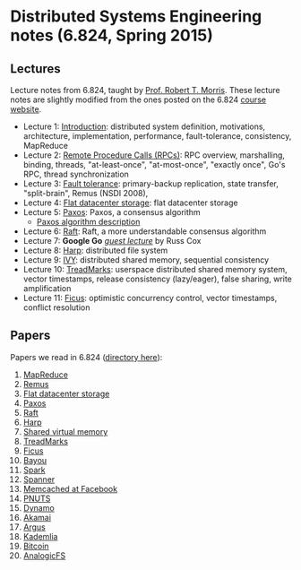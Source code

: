 Distributed Systems Engineering notes (6.824, Spring 2015)
==========================================================

Lectures
--------

Lecture notes from 6.824, taught by [Prof. Robert T. Morris](http://pdos.csail.mit.edu/rtm/). These lecture notes are slightly modified from the ones posted on the 6.824 [course website](http://nil.csail.mit.edu/6.824/2015/schedule.html).

 * Lecture 1: [Introduction](l01-intro.html): distributed system definition, motivations, architecture, implementation, performance, fault-tolerance, consistency, MapReduce 
 * Lecture 2: [Remote Procedure Calls (RPCs)](l02-rpc.html): RPC overview, marshalling, binding, threads, "at-least-once", "at-most-once", "exactly once", Go's RPC, thread synchronization
 * Lecture 3: [Fault tolerance](l03-fault-tolerance.html): primary-backup replication, state transfer, "split-brain", Remus (NSDI 2008),  
 * Lecture 4: [Flat datacenter storage](l04-more-primary-backup.html): flat datacenter storage
 * Lecture 5: [Paxos](l05-paxos.html): Paxos, a consensus algorithm
    + [Paxos algorithm description](paxos-algorithm.html)
 * Lecture 6: [Raft](l06-raft.html): Raft, a more understandable consensus algorithm
 * Lecture 7: **Google Go** [_guest lecture_](l07-go.html) by Russ Cox
 * Lecture 8: [Harp](l08-harp.html): distributed file system
 * Lecture 9: [IVY](l09-dist-comp-seq-consistency.html): distributed shared memory, sequential consistency
 * Lecture 10: [TreadMarks](l10-treadmarks.html): userspace distributed shared memory system, vector timestamps, release consistency (lazy/eager), false sharing, write amplification
 * Lecture 11: [Ficus](l11-ficus.html): optimistic concurrency control, vector timestamps, conflict resolution

Papers
------

Papers we read in 6.824 ([directory here](papers/)):

 1. [MapReduce](papers/mapreduce.pdf)
 2. [Remus](papers/remus.pdf)
 3. [Flat datacenter storage](papers/fds.pdf)
 4. [Paxos](papers/paxos-simple.pdf)
 5. [Raft](papers/raft-atc14.pdf)
 6. [Harp](papers/bliskov-harp.pdf)
 7. [Shared virtual memory](papers/li-dsm.pdf)
 8. [TreadMarks](papers/keleher-treadmarks.pdf)
 9. [Ficus](papers/ficus.pdf)
 10. [Bayou](papers/bayou-conflicts.pdf)
 11. [Spark](papers/zaharia-spark.pdf)
 12. [Spanner](papers/spanner.pdf)
 13. [Memcached at Facebook](papers/memcache-fb.pdf)
 14. [PNUTS](papers/cooper-pnuts.pdf)
 15. [Dynamo](papers/dynamo.pdf)
 16. [Akamai](papers/akamai.pdf)
 17. [Argus](papers/argus88.pdf)
 18. [Kademlia](papers/kademlia.pdf)
 19. [Bitcoin](papers/bitcoin.pdf)
 20. [AnalogicFS](papers/katabi-analogicfs.pdf)
